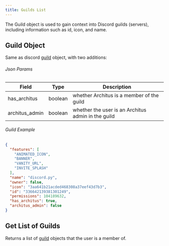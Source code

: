 ```yaml
---
title: Guilds List
---
```


The Guild object is used to gain context into Discord guilds (servers), including information such as id, icon, and name.

## Guild Object

Same as discord [guild](https://discordapp.com/developers/docs/resources/guild#guild-object) object, with two additions:

###### Json Params

| Field  | Type                                          | Description                                                                   |
| ------ | --------------------------------------------- | ----------------------------------------------------------------------------- |
| has_architus | boolean | whether Architus is a member of the guild |
| architus_admin | boolean | whether the user is an Architus admin in the guild |

###### Guild Example

```json
{
  "features": [
    "ANIMATED_ICON",
    "BANNER",
    "VANITY_URL",
    "INVITE_SPLASH"
  ],
  "name": "discord.py",
  "owner": false,
  "icon": "3aa641b21acded468308a37eef43d7b3",
  "id": "336642139381301249",
  "permissions": 104189632,
  "has_architus": true,
  "architus_admin": false
}
```

## Get List of Guilds

<Route method="GET" path="/guilds" auth />

Returns a list of [guild](#guild-object) objects that the user is a member of.

